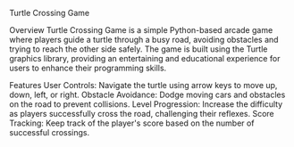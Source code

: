 Turtle Crossing Game

Overview
Turtle Crossing Game is a simple Python-based arcade game where players guide a turtle through a busy road, avoiding obstacles and trying to reach the other side safely. The game is built using the Turtle graphics library, providing an entertaining and educational experience for users to enhance their programming skills.

Features
User Controls: Navigate the turtle using arrow keys to move up, down, left, or right.
Obstacle Avoidance: Dodge moving cars and obstacles on the road to prevent collisions.
Level Progression: Increase the difficulty as players successfully cross the road, challenging their reflexes.
Score Tracking: Keep track of the player's score based on the number of successful crossings.

